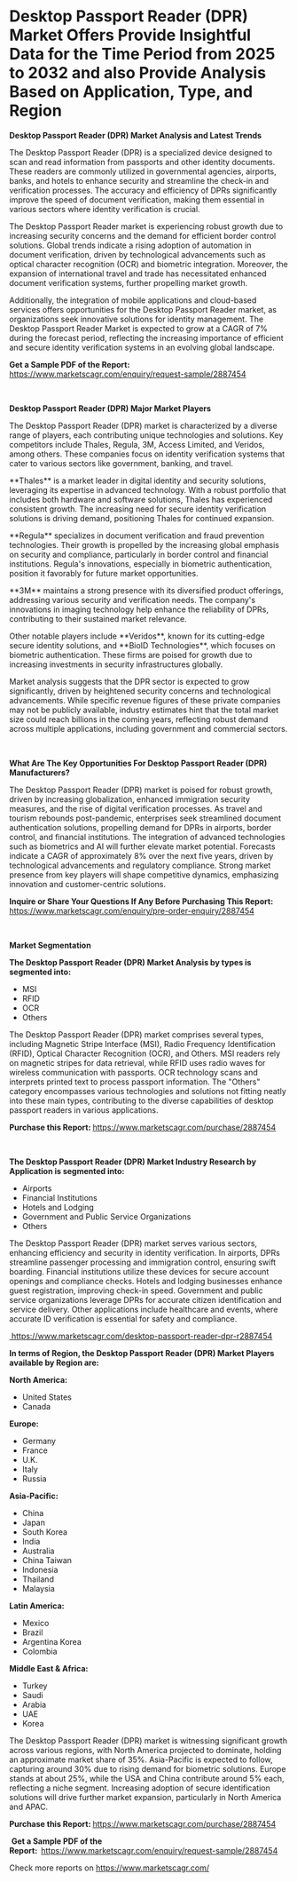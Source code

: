 <p><h1>Desktop Passport Reader (DPR) Market Offers Provide Insightful Data for the Time Period from 2025 to 2032 and also Provide Analysis Based on Application, Type, and Region</h1></p><p><strong>Desktop Passport Reader (DPR) Market Analysis and Latest Trends</strong></p>
<p><p>The Desktop Passport Reader (DPR) is a specialized device designed to scan and read information from passports and other identity documents. These readers are commonly utilized in governmental agencies, airports, banks, and hotels to enhance security and streamline the check-in and verification processes. The accuracy and efficiency of DPRs significantly improve the speed of document verification, making them essential in various sectors where identity verification is crucial.</p><p>The Desktop Passport Reader market is experiencing robust growth due to increasing security concerns and the demand for efficient border control solutions. Global trends indicate a rising adoption of automation in document verification, driven by technological advancements such as optical character recognition (OCR) and biometric integration. Moreover, the expansion of international travel and trade has necessitated enhanced document verification systems, further propelling market growth. </p><p>Additionally, the integration of mobile applications and cloud-based services offers opportunities for the Desktop Passport Reader market, as organizations seek innovative solutions for identity management. The Desktop Passport Reader Market is expected to grow at a CAGR of 7% during the forecast period, reflecting the increasing importance of efficient and secure identity verification systems in an evolving global landscape.</p></p>
<p><strong>Get a Sample PDF of the Report:&nbsp;</strong> <a href="https://www.marketscagr.com/enquiry/request-sample/2887454?utm_campaign=2946&utm_medium=2&utm_source=Github&utm_content=ia&utm_term=14032025&utm_id=desktop-passport-reader-dpr">https://www.marketscagr.com/enquiry/request-sample/2887454</a></p>
<p>&nbsp;</p>
<p><strong>Desktop Passport Reader (DPR) Major Market Players</strong></p>
<p><p>The Desktop Passport Reader (DPR) market is characterized by a diverse range of players, each contributing unique technologies and solutions. Key competitors include Thales, Regula, 3M, Access Limited, and Veridos, among others. These companies focus on identity verification systems that cater to various sectors like government, banking, and travel.</p><p>**Thales** is a market leader in digital identity and security solutions, leveraging its expertise in advanced technology. With a robust portfolio that includes both hardware and software solutions, Thales has experienced consistent growth. The increasing need for secure identity verification solutions is driving demand, positioning Thales for continued expansion.</p><p>**Regula** specializes in document verification and fraud prevention technologies. Their growth is propelled by the increasing global emphasis on security and compliance, particularly in border control and financial institutions. Regula's innovations, especially in biometric authentication, position it favorably for future market opportunities.</p><p>**3M** maintains a strong presence with its diversified product offerings, addressing various security and verification needs. The company's innovations in imaging technology help enhance the reliability of DPRs, contributing to their sustained market relevance.</p><p>Other notable players include **Veridos**, known for its cutting-edge secure identity solutions, and **BioID Technologies**, which focuses on biometric authentication. These firms are poised for growth due to increasing investments in security infrastructures globally. </p><p>Market analysis suggests that the DPR sector is expected to grow significantly, driven by heightened security concerns and technological advancements. While specific revenue figures of these private companies may not be publicly available, industry estimates hint that the total market size could reach billions in the coming years, reflecting robust demand across multiple applications, including government and commercial sectors.</p></p>
<p>&nbsp;</p>
<p><strong>What Are The Key Opportunities For Desktop Passport Reader (DPR) Manufacturers?</strong></p>
<p><p>The Desktop Passport Reader (DPR) market is poised for robust growth, driven by increasing globalization, enhanced immigration security measures, and the rise of digital verification processes. As travel and tourism rebounds post-pandemic, enterprises seek streamlined document authentication solutions, propelling demand for DPRs in airports, border control, and financial institutions. The integration of advanced technologies such as biometrics and AI will further elevate market potential. Forecasts indicate a CAGR of approximately 8% over the next five years, driven by technological advancements and regulatory compliance. Strong market presence from key players will shape competitive dynamics, emphasizing innovation and customer-centric solutions.</p></p>
<p><strong>Inquire or Share Your Questions If Any Before Purchasing This Report:</strong> <a href="https://www.marketscagr.com/enquiry/pre-order-enquiry/2887454?utm_campaign=2946&utm_medium=2&utm_source=Github&utm_content=ia&utm_term=14032025&utm_id=desktop-passport-reader-dpr">https://www.marketscagr.com/enquiry/pre-order-enquiry/2887454</a></p>
<p>&nbsp;</p>
<p><strong>Market Segmentation</strong></p>
<p><strong>The Desktop Passport Reader (DPR) Market Analysis by types is segmented into:</strong></p>
<p><ul><li>MSI</li><li>RFID</li><li>OCR</li><li>Others</li></ul></p>
<p><p>The Desktop Passport Reader (DPR) market comprises several types, including Magnetic Stripe Interface (MSI), Radio Frequency Identification (RFID), Optical Character Recognition (OCR), and Others. MSI readers rely on magnetic stripes for data retrieval, while RFID uses radio waves for wireless communication with passports. OCR technology scans and interprets printed text to process passport information. The "Others" category encompasses various technologies and solutions not fitting neatly into these main types, contributing to the diverse capabilities of desktop passport readers in various applications.</p></p>
<p><strong>Purchase this Report:&nbsp;</strong><a href="https://www.marketscagr.com/purchase/2887454?utm_campaign=2946&utm_medium=2&utm_source=Github&utm_content=ia&utm_term=14032025&utm_id=desktop-passport-reader-dpr">https://www.marketscagr.com/purchase/2887454</a></p>
<p>&nbsp;</p>
<p><strong>The Desktop Passport Reader (DPR) Market Industry Research by Application is segmented into:</strong></p>
<p><ul><li>Airports</li><li>Financial Institutions</li><li>Hotels and Lodging</li><li>Government and Public Service Organizations</li><li>Others</li></ul></p>
<p><p>The Desktop Passport Reader (DPR) market serves various sectors, enhancing efficiency and security in identity verification. In airports, DPRs streamline passenger processing and immigration control, ensuring swift boarding. Financial institutions utilize these devices for secure account openings and compliance checks. Hotels and lodging businesses enhance guest registration, improving check-in speed. Government and public service organizations leverage DPRs for accurate citizen identification and service delivery. Other applications include healthcare and events, where accurate ID verification is essential for safety and compliance.</p></p>
<p><a href="https://www.marketscagr.com/desktop-passport-reader-dpr-r2887454?utm_campaign=2946&utm_medium=2&utm_source=Github&utm_content=ia&utm_term=14032025&utm_id=desktop-passport-reader-dpr">&nbsp;https://www.marketscagr.com/desktop-passport-reader-dpr-r2887454</a></p>
<p><strong>In terms of Region, the Desktop Passport Reader (DPR) Market Players available by Region are:</strong></p>
<p>
    <p> <strong> North America: </strong>
        <ul>
            <li>United States</li>
            <li>Canada</li>
        </ul>
        </p> 
    <p> <strong> Europe: </strong>
        <ul>
            <li>Germany</li>
            <li>France</li>
            <li>U.K.</li>
            <li>Italy</li>
            <li>Russia</li>
        </ul>
        </p> 
    <p> <strong> Asia-Pacific: </strong>
        <ul>
            <li>China</li>
            <li>Japan</li>
            <li>South Korea</li>
            <li>India</li>
            <li>Australia</li>
            <li>China Taiwan</li>
            <li>Indonesia</li>
            <li>Thailand</li>
            <li>Malaysia</li>
        </ul>
        </p> 
    <p> <strong> Latin America: </strong>
        <ul>
            <li>Mexico</li>
            <li>Brazil</li>
            <li>Argentina Korea</li>
            <li>Colombia</li>
        </ul>
        </p> 
    <p> <strong> Middle East & Africa: </strong>
        <ul>
            <li>Turkey</li>
            <li>Saudi</li>
            <li>Arabia</li>
            <li>UAE</li>
            <li>Korea</li>
        </ul>
    </p>
    </p>
<p><p>The Desktop Passport Reader (DPR) market is witnessing significant growth across various regions, with North America projected to dominate, holding an approximate market share of 35%. Asia-Pacific is expected to follow, capturing around 30% due to rising demand for biometric solutions. Europe stands at about 25%, while the USA and China contribute around 5% each, reflecting a niche segment. Increasing adoption of secure identification solutions will drive further market expansion, particularly in North America and APAC.</p></p>
<p><strong>Purchase this Report: </strong><a href="https://www.marketscagr.com/purchase/2887454?utm_campaign=2946&utm_medium=2&utm_source=Github&utm_content=ia&utm_term=14032025&utm_id=desktop-passport-reader-dpr">https://www.marketscagr.com/purchase/2887454</a></p>
<p>&nbsp;<strong>Get a Sample PDF of the Report:&nbsp;&nbsp;</strong><a href="https://www.marketscagr.com/enquiry/request-sample/2887454?utm_campaign=2946&utm_medium=2&utm_source=Github&utm_content=ia&utm_term=14032025&utm_id=desktop-passport-reader-dpr">https://www.marketscagr.com/enquiry/request-sample/2887454</a></p>
<p><strong></strong></p>
<p>Check more reports on <a href="https://www.marketscagr.com/?utm_campaign=2946&utm_medium=2&utm_source=Github&utm_content=ia&utm_term=14032025&utm_id=desktop-passport-reader-dpr">https://www.marketscagr.com/</a></p>